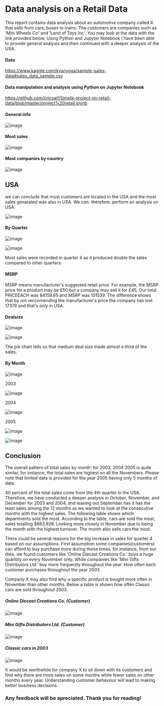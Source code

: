 # Data analysis on a Retail Data

This report contains data analysis about an automotive company called X that sells from cars, buses to trains. The customers are companies such as 'Mini Wheels Co' and 'Land of Toys Inc'. You may look at the data with the link provided below. Using Python and Jupyter Notebook I have been able to provide general analysis and then continued with a deeper analysis of the USA.

#### Data

https://www.kaggle.com/kyanyoga/sample-sales-data#sales_data_sample.csv


#### Data manipulation and analysis using Python on Jupyter Notebook

https://github.com/cricsaif/Simple-project-on-retail-data/blob/master/project%20retail.ipynb

#### General info


![image](https://user-images.githubusercontent.com/64741840/81582311-cd375b00-93a7-11ea-9f1a-941327289b89.png)




#### Most sales


![image](https://user-images.githubusercontent.com/64741840/81580361-41243400-93a5-11ea-8e7a-bbaa6971d9f9.png)


#### Most companies by country 


![image](https://user-images.githubusercontent.com/64741840/81580413-50a37d00-93a5-11ea-8917-1b63f7975745.png)

## USA 
we can conclude that most customers are located in the USA and the most sales genarated was also in USA. We can. therefore, perform an analysis on USA.



![image](https://user-images.githubusercontent.com/64741840/81582486-066fcb00-93a8-11ea-8370-0986d95afe2f.png)


#### By Quarter

![image](https://user-images.githubusercontent.com/64741840/81582866-72eaca00-93a8-11ea-8413-f7f324faa790.png)



![image](https://user-images.githubusercontent.com/64741840/81580477-6749d400-93a5-11ea-946d-7b1737e40e41.png)

Most sales were recorded in quarter 4 as it produced double the sales compared to other quarters.

#### MSRP

MSRP means manufacturer's suggested retail price. For example, the MSRP price for a product may be £50 but a company may sell it for £45. Our total PRICEEACH was 84159.65 and MSRP was 101539. The difference shows that by not reccomending the manufacturer's price the company has lost 17379 and that's only in USA.

#### Dealsize


![image](https://user-images.githubusercontent.com/64741840/81581180-4df55780-93a6-11ea-80be-e6dff6434b75.png)

![image](https://user-images.githubusercontent.com/64741840/81580581-86486600-93a5-11ea-867e-bf9f96894d37.png)

The pie chart tells us that medium deal size made almost a third of the sales.



#### By Month


![image](https://user-images.githubusercontent.com/64741840/81580528-7892e080-93a5-11ea-9079-6c865dbb3065.png)

2003

![image](https://user-images.githubusercontent.com/64741840/81987648-f408c200-9631-11ea-9213-789edf18386c.png)

2004

![image](https://user-images.githubusercontent.com/64741840/81987690-0f73cd00-9632-11ea-8eb2-2fb145227d14.png)


2005

![image](https://user-images.githubusercontent.com/64741840/81987708-1a2e6200-9632-11ea-9da8-db59f84c31bb.png)

![image](https://user-images.githubusercontent.com/64741840/81987763-3a5e2100-9632-11ea-860d-e94e39583bea.png)


## Conclusion 

The overall pattern of total sales by month' for 2003, 2004 2005 is quite similar, for instance, the total sales are highest on all the Novembers. Please note that limited data is provided for the year 2005 having only 5 months of data.

40 percent of the total sales come from the 4th quarter in the USA. Therefore, we have conducted a deeper analysis in October, November, and December for 2003 and 2004, and leaving out September has it has the least sales among the 12 months as we wanted to look at the consecutive months with the highest sales. The following table shows which departments sold the most. According to the table, cars are sold the most, sales totalling $883,928. Looking more closely in November due to being the month with the highest turnover. The month also sells cars the most.


There could be several reasons for the big increase in sales for quarter 4 based on our assumptions. 
First assumption some companies(customers) can afford to buy purchase more during those times. for instance, from our data, we found customers like 'Online Diecast Creations Co.'    buys a huge quantity on every November only. While companies like 'Mini Gifts Distributors Ltd.' buy more frequently throughout the year. How often each customer purchases throughout the year 2003.

Company X may also find why a specific product is bought more often in November than other months. Below a table is shown how often Classic cars are sold throughout 2003.




##### Online Diecast Creations Co. (Customer)

![image](https://user-images.githubusercontent.com/64741840/82073073-9c6d6380-96d0-11ea-92a8-70d4ae9520bd.png)

##### Mini Gifts Distributors Ltd.  (Customer)

![image](https://user-images.githubusercontent.com/64741840/82073150-bdce4f80-96d0-11ea-84b9-fd7d6cc2e661.png)

##### Classic cars in 2003

![image](https://user-images.githubusercontent.com/64741840/82074924-61206400-96d3-11ea-9934-86fe6dcc8b15.png)


It would be worthwhile for company X to sit down with its customers and find why there are more sales on some months while fewer sales on other months every year. Understanding customer behaviour will lead to making better business decisions.

### Any feedback will be apreciated. Thank you for reading! 

